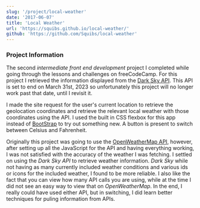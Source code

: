 ```yaml
---
slug: '/project/local-weather'
date: '2017-06-07'
title: 'Local Weather'
url: 'https://squibs.github.io/local-weather/'
github: 'https://github.com/Squibs/local-weather'
---
```


### Project Information

The second _intermediate front end development_ project I completed while going through the lessons and challenges on freeCodeCamp. For this project I retrieved the information displayed from the [Dark Sky API](https://darksky.net/dev). This API is set to end on March 31st, 2023 so unfortunately this project will no longer work past that date, until I revisit it.

I made the site request for the user's current location to retrieve the geolocation coordinates and retrieve the relevant local weather with those coordinates using the API. I used the built in CSS flexbox for this app instead of [BootStrap](https://getbootstrap.com/) to try out something new. A button is present to switch between Celsius and Fahrenheit.

Originally this project was going to use the [OpenWeatherMap API](https://openweathermap.org/api), however, after setting up all the JavaScript for the API and having everything working, I was not satisfied with the accuracy of the weather I was fetching. I settled on using the _Dark Sky API_ to retrieve weather information. _Dark Sky_ while not having as many currently included weather conditions and various ids or icons for the included weather, I found to be more reliable. I also like the fact that you can view how many API calls you are using, while at the time I did not see an easy way to view that on _OpenWeatherMap_. In the end, I really could have used either API, but in switching, I did learn better techniques for puling information from APIs.
